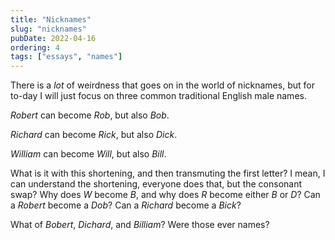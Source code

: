 ```yaml
---
title: "Nicknames"
slug: "nicknames"
pubDate: 2022-04-16
ordering: 4
tags: ["essays", "names"]
---
```


<span class="small-caps">There is a _lot_ of weirdness</span> that goes on in the world of nicknames, but for to-day I will just focus on three common traditional English male names.

_Robert_ can become _Rob_, but also _Bob_.

_Richard_ can become _Rick_, but also _Dick_.

_William_ can become _Will_, but also _Bill_.

What is it with this shortening, and then transmuting the first letter? I mean, I can understand the shortening, everyone does that, but the consonant swap? Why does _W_ become _B_, and why does _R_ become either _B_ or _D_? Can a _Robert_ become a _Dob_? Can a _Richard_ become a _Bick_?

What of _Bobert_, _Dichard_, and _Billiam_? Were those ever names?